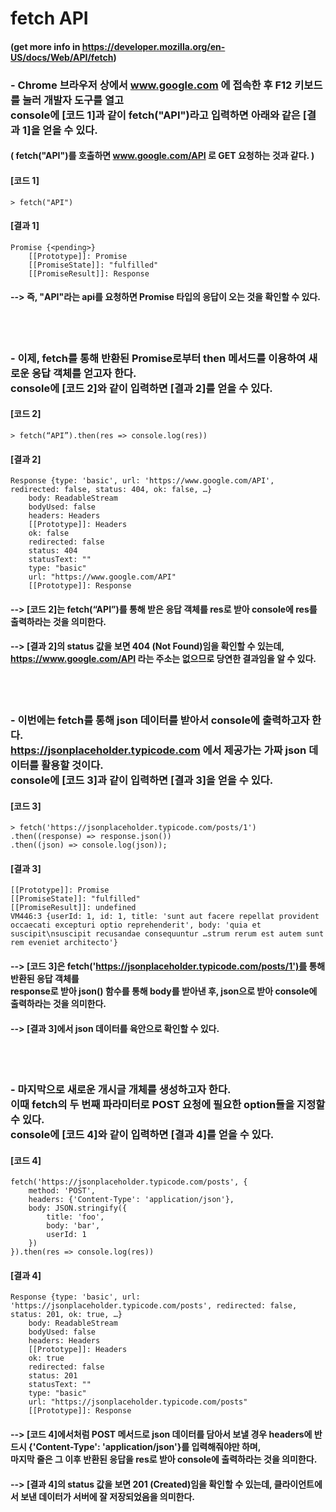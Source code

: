 # fetch API
#### (get more info in https://developer.mozilla.org/en-US/docs/Web/API/fetch)

### - Chrome 브라우저 상에서 www.google.com 에 접속한 후 F12 키보드를 눌러 개발자 도구를 열고<br> console에 [코드 1]과 같이 fetch("API")라고 입력하면 아래와 같은 [결과 1]을 얻을 수 있다.
####     ( fetch("API")를 호출하면 www.google.com/API 로 GET 요청하는 것과 같다. )<br>
#### [코드 1]
    > fetch("API")
#### [결과 1]
    Promise {<pending>}
        [[Prototype]]: Promise
        [[PromiseState]]: "fulfilled"
        [[PromiseResult]]: Response

#### --> 즉, "API"라는 api를 요청하면 Promise 타입의 응답이 오는 것을 확인할 수 있다.
<br><br>
### - 이제, fetch를 통해 반환된 Promise로부터 then 메서드를 이용하여 새로운 응답 객체를 얻고자 한다. <br> console에 [코드 2]와 같이 입력하면 [결과 2]를 얻을 수 있다.

#### [코드 2]   
    > fetch(“API”).then(res => console.log(res))
#### [결과 2]
    Response {type: 'basic', url: 'https://www.google.com/API', redirected: false, status: 404, ok: false, …}
        body: ReadableStream
        bodyUsed: false
        headers: Headers
        [[Prototype]]: Headers
        ok: false
        redirected: false
        status: 404
        statusText: ""
        type: "basic"
        url: "https://www.google.com/API"
        [[Prototype]]: Response

#### --> [코드 2]는 fetch(“API”)를 통해 받은 응답 객체를 res로 받아 console에 res를 출력하라는 것을 의미한다.
#### --> [결과 2]의 status 값을 보면 404 (Not Found)임을 확인할 수 있는데, <br> https://www.google.com/API 라는 주소는 없으므로 당연한 결과임을 알 수 있다.
<br><br>

### - 이번에는 fetch를 통해 json 데이터를 받아서 console에 출력하고자 한다.<br> https://jsonplaceholder.typicode.com 에서 제공가는 가짜 json 데이터를 활용할 것이다. <br> console에 [코드 3]과 같이 입력하면 [결과 3]을 얻을 수 있다.
#### [코드 3]   
    > fetch('https://jsonplaceholder.typicode.com/posts/1')
    .then((response) => response.json())
    .then((json) => console.log(json)); 	
#### [결과 3]
    [[Prototype]]: Promise
    [[PromiseState]]: "fulfilled"
    [[PromiseResult]]: undefined
    VM446:3 {userId: 1, id: 1, title: 'sunt aut facere repellat provident occaecati excepturi optio reprehenderit', body: 'quia et suscipit\nsuscipit recusandae consequuntur …strum rerum est autem sunt rem eveniet architecto'} 
#### --> [코드 3]은 fetch('https://jsonplaceholder.typicode.com/posts/1')를 통해 반환된 응답 객체를 <br> response로 받아 json() 함수를 통해 body를 받아낸 후, json으로 받아 console에 출력하라는 것을 의미한다.
#### --> [결과 3]에서 json 데이터를 육안으로 확인할 수 있다.
<br><br>

### - 마지막으로 새로운 개시글 개체를 생성하고자 한다. <br> 이때 fetch의 두 번째 파라미터로 POST 요청에 필요한 option들을 지정할 수 있다. <br> console에 [코드 4]와 같이 입력하면 [결과 4]를 얻을 수 있다.
#### [코드 4]
    fetch('https://jsonplaceholder.typicode.com/posts', {
        method: 'POST',
        headers: {'Content-Type': 'application/json'},
        body: JSON.stringify({
            title: 'foo',
            body: 'bar',
            userId: 1
        })
    }).then(res => console.log(res))
#### [결과 4]
    Response {type: 'basic', url: 'https://jsonplaceholder.typicode.com/posts', redirected: false, status: 201, ok: true, …}
        body: ReadableStream
        bodyUsed: false
        headers: Headers
        [[Prototype]]: Headers
        ok: true
        redirected: false
        status: 201
        statusText: ""
        type: "basic"
        url: "https://jsonplaceholder.typicode.com/posts"
        [[Prototype]]: Response
#### --> [코드 4]에서처럼 POST 메서드로 json 데이터를 담아서 보낼 경우 headers에 반드시 {'Content-Type': 'application/json'}를 입력해줘야만 하며, <br> 마지막 줄은 그 이후 반환된 응답을 res로 받아 console에 출력하라는 것을 의미한다.
#### --> [결과 4]의 status 값을 보면 201 (Created)임을 확인할 수 있는데, 클라이언트에서 보낸 데이터가 서버에 잘 저장되었음을 의미한다.

